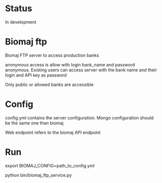 # Status

In development

# Biomaj ftp

Biomaj FTP server to access production banks

anonymous access is allow with login bank_name and password anonymous.
Existing users can access server with the bank name and their login and API key as password

Only public or allowed banks are accessible

# Config

config.yml contains the server configuration.
Mongo configuration should be the same one than biomaj.

Web endpoint refers to the biomaj API endpoint

# Run

export BIOMAJ_CONFIG=path_to_config.yml

python bin/biomaj_ftp_service.py
